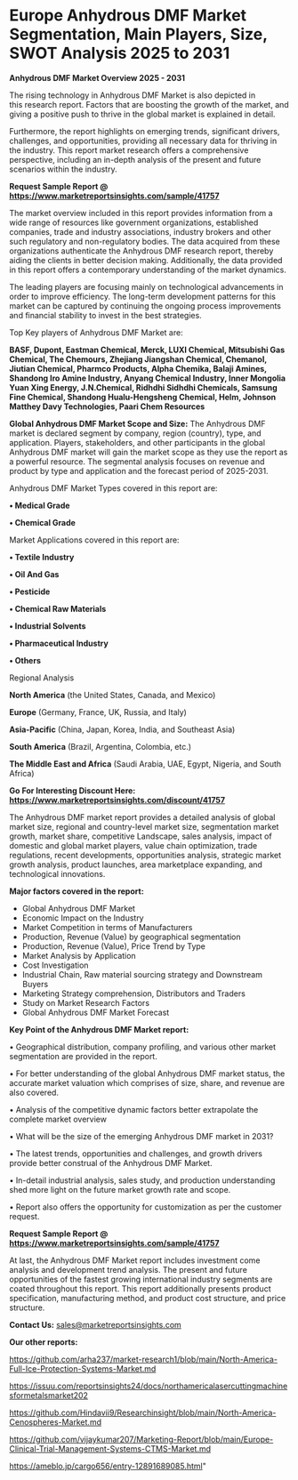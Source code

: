 # Europe Anhydrous DMF Market Segmentation, Main Players, Size, SWOT Analysis 2025 to 2031

<Strong> Anhydrous DMF Market Overview 2025 - 2031</strong>

The rising technology in Anhydrous DMF Market is also depicted in this research report. Factors that are boosting the growth of the market, and giving a positive push to thrive in the global market is explained in detail.

Furthermore, the report highlights on emerging trends, significant drivers, challenges, and opportunities, providing all necessary data for thriving in the industry. This report market research offers a comprehensive perspective, including an in-depth analysis of the present and future scenarios within the industry.

<strong>Request Sample Report @ <a href=https://www.marketreportsinsights.com/sample/41757>https://www.marketreportsinsights.com/sample/41757</a></strong>

The market overview included in this report provides information from a wide range of resources like government organizations, established companies, trade and industry associations, industry brokers and other such regulatory and non-regulatory bodies. The data acquired from these organizations authenticate the Anhydrous DMF research report, thereby aiding the clients in better decision making. Additionally, the data provided in this report offers a contemporary understanding of the market dynamics.

The leading players are focusing mainly on technological advancements in order to improve efficiency. The long-term development patterns for this market can be captured by continuing the ongoing process improvements and financial stability to invest in the best strategies.

Top Key players of Anhydrous DMF Market are:

<strong>BASF, Dupont, Eastman Chemical, Merck, LUXI Chemical, Mitsubishi Gas Chemical, The Chemours, Zhejiang Jiangshan Chemical, Chemanol, Jiutian Chemical, Pharmco Products, Alpha Chemika, Balaji Amines, Shandong Iro Amine Industry, Anyang Chemical Industry, Inner Mongolia Yuan Xing Energy, J.N.Chemical, Ridhdhi Sidhdhi Chemicals, Samsung Fine Chemical, Shandong Hualu-Hengsheng Chemical, Helm, Johnson Matthey Davy Technologies, Paari Chem Resources</strong>

<strong><b>Global Anhydrous DMF Market Scope and Size:</b></strong>
The Anhydrous DMF market is declared segment by company, region (country), type, and application. Players, stakeholders, and other participants in the global Anhydrous DMF market will gain the market scope as they use the report as a powerful resource. The segmental analysis focuses on revenue and product by type and application and the forecast period of 2025-2031.

Anhydrous DMF Market Types covered in this report are:

<strong>•  Medical Grade

•  Chemical Grade</strong>

Market Applications covered in this report are:

<strong>•  Textile Industry

•  Oil And Gas

•  Pesticide

•  Chemical Raw Materials

•  Industrial Solvents

•  Pharmaceutical Industry

•  Others</strong> 

Regional Analysis

<strong>North America</strong> (the United States, Canada, and Mexico)

<strong>Europe</strong> (Germany, France, UK, Russia, and Italy)

<strong>Asia-Pacific</strong> (China, Japan, Korea, India, and Southeast Asia)

<strong>South America</strong> (Brazil, Argentina, Colombia, etc.)

<strong>The Middle East and Africa</strong> (Saudi Arabia, UAE, Egypt, Nigeria, and South Africa)

<strong>Go For Interesting Discount Here: <a href=https://www.marketreportsinsights.com/discount/41757>https://www.marketreportsinsights.com/discount/41757</a></strong>

The Anhydrous DMF market report provides a detailed analysis of global market size, regional and country-level market size, segmentation market growth, market share, competitive Landscape, sales analysis, impact of domestic and global market players, value chain optimization, trade regulations, recent developments, opportunities analysis, strategic market growth analysis, product launches, area marketplace expanding, and technological innovations.

<strong><b>Major factors covered in the report:</b></strong>
<ul>
  <li>Global Anhydrous DMF Market </li>
  <li>Economic Impact on the Industry</li>
  <li>Market Competition in terms of Manufacturers</li>
  <li>Production, Revenue (Value) by geographical segmentation</li>
  <li>Production, Revenue (Value), Price Trend by Type</li>
  <li>Market Analysis by Application</li>
  <li>Cost Investigation</li>
  <li>Industrial Chain, Raw material sourcing strategy and Downstream Buyers</li>
  <li>Marketing Strategy comprehension, Distributors and Traders</li>
  <li>Study on Market Research Factors</li>
  <li>Global Anhydrous DMF Market Forecast</li>
</ul>

<strong><b>Key Point of the Anhydrous DMF Market report:</b></strong>

• Geographical distribution, company profiling, and various other market segmentation are provided in the report.

• For better understanding of the global Anhydrous DMF market status, the accurate market valuation which comprises of size, share, and revenue are also covered.

• Analysis of the competitive dynamic factors better extrapolate the complete market overview

• What will be the size of the emerging Anhydrous DMF market in 2031?

• The latest trends, opportunities and challenges, and growth drivers provide better construal of the Anhydrous DMF Market.

• In-detail industrial analysis, sales study, and production understanding shed more light on the future market growth rate and scope.

• Report also offers the opportunity for customization as per the customer request.

<strong>Request Sample Report @ <a href=https://www.marketreportsinsights.com/sample/41757>https://www.marketreportsinsights.com/sample/41757</a></strong>

At last, the Anhydrous DMF Market report includes investment come analysis and development trend analysis. The present and future opportunities of the fastest growing international industry segments are coated throughout this report. This report additionally presents product specification, manufacturing method, and product cost structure, and price structure.

<strong>Contact Us:</strong>
sales@marketreportsinsights.com

<strong>Our other reports:</strong>

<a href=https://github.com/arha237/market-research1/blob/main/North-America-Full-Ice-Protection-Systems-Market.md>https://github.com/arha237/market-research1/blob/main/North-America-Full-Ice-Protection-Systems-Market.md</a>

<a href=https://issuu.com/reportsinsights24/docs/northamericalasercuttingmachinesformetalsmarket202>https://issuu.com/reportsinsights24/docs/northamericalasercuttingmachinesformetalsmarket202</a>

<a href=https://github.com/Hindavii9/Researchinsight/blob/main/North-America-Cenospheres-Market.md>https://github.com/Hindavii9/Researchinsight/blob/main/North-America-Cenospheres-Market.md</a>

<a href=https://github.com/vijaykumar207/Marketing-Report/blob/main/Europe-Clinical-Trial-Management-Systems-CTMS-Market.md>https://github.com/vijaykumar207/Marketing-Report/blob/main/Europe-Clinical-Trial-Management-Systems-CTMS-Market.md</a>

<a href=https://ameblo.jp/cargo656/entry-12891689085.html>https://ameblo.jp/cargo656/entry-12891689085.html</a>"
